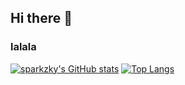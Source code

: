 ## Hi there 👋
### lalala


[![sparkzky's GitHub stats](https://github-readme-stats.vercel.app/api?username=sparkzky&count_private=true&show_icons=true&theme=ambient_gradient&include_all_commits=true)](https://github.com/anuraghazra/github-readme-stats)
[![Top Langs](https://github-readme-stats.vercel.app/api/top-langs/?username=sparkzky&layout=compact)](https://github.com/anuraghazra/github-readme-stats)

<!--
**sparkzky/sparkzky** is a ✨ _special_ ✨ repository because its `README.md` (this file) appears on your GitHub profile.

Here are some ideas to get you started:

- 🔭 I’m currently working on ...
- 🌱 I’m currently learning ...
- 👯 I’m looking to collaborate on ...
- 🤔 I’m looking for help with ...
- 💬 Ask me about ...
- 📫 How to reach me: ...
- 😄 Pronouns: ...
- ⚡ Fun fact: ...
-->
